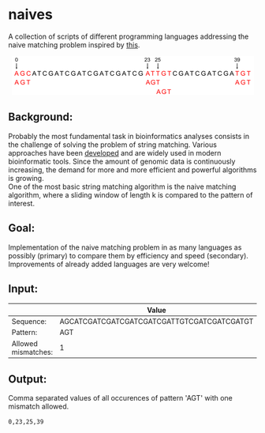 # naives
A collection of scripts of different programming languages addressing the naive matching problem inspired by [this](https://github.com/geohot/mergesorts).

<p align="center">
<img src="principle.png">
</p>

Background:
---
Probably the most fundamental task in bioinformatics analyses consists in the challenge of solving the problem of string matching.
Various approaches have been [developed](https://en.wikipedia.org/wiki/String-searching_algorithm) and are widely used in modern bioinformatic tools.
Since the amount of genomic data is continuously increasing, the demand for more and more efficient and powerful algorithms is growing. 
<br>
One of the most basic string matching algorithm is the naive matching algorithm, where a sliding window of length k is compared to the pattern of interest.

Goal:
---
Implementation of the naive matching problem in as many languages as possibly (primary) to compare them by efficiency and speed (secondary).
<br>
Improvements of already added languages are very welcome!

Input:
---
| | Value |
| ---- | ----------- |
|Sequence: | AGCATCGATCGATCGATCGATCGATTGTCGATCGATCGATGT |
|Pattern: | AGT |
|Allowed mismatches: | 1 |

Output:
---
Comma separated values of all occurences of pattern 'AGT' with one mismatch allowed.
```
0,23,25,39
```
